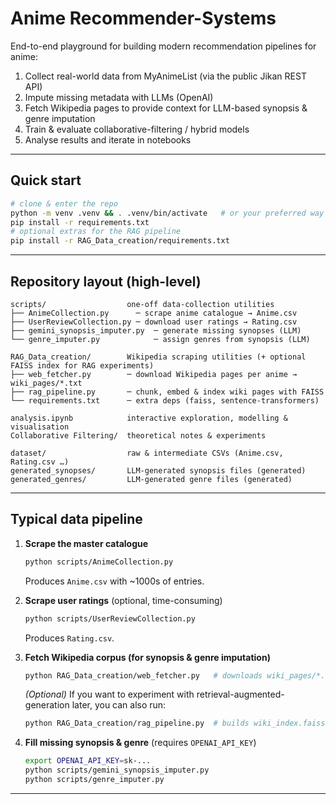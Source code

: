 # Anime Recommender-Systems

End-to-end playground for building modern recommendation pipelines for anime:

1. Collect real-world data from MyAnimeList (via the public Jikan REST API)
2. Impute missing metadata with LLMs (OpenAI)
3. Fetch Wikipedia pages to provide context for LLM-based synopsis & genre imputation
4. Train & evaluate collaborative-filtering / hybrid models
5. Analyse results and iterate in notebooks

---

## Quick start

```bash
# clone & enter the repo
python -m venv .venv && . .venv/bin/activate   # or your preferred way
pip install -r requirements.txt
# optional extras for the RAG pipeline
pip install -r RAG_Data_creation/requirements.txt
```

---

## Repository layout (high-level)

```
scripts/                  one-off data-collection utilities
├── AnimeCollection.py      ─ scrape anime catalogue → Anime.csv
├── UserReviewCollection.py ─ download user ratings → Rating.csv
├── gemini_synopsis_imputer.py  ─ generate missing synopses (LLM)
└── genre_imputer.py            ─ assign genres from synopsis (LLM)

RAG_Data_creation/        Wikipedia scraping utilities (+ optional FAISS index for RAG experiments)
├── web_fetcher.py        ─ download Wikipedia pages per anime → wiki_pages/*.txt
├── rag_pipeline.py       ─ chunk, embed & index wiki pages with FAISS
└── requirements.txt      ─ extra deps (faiss, sentence-transformers)

analysis.ipynb            interactive exploration, modelling & visualisation
Collaborative Filtering/  theoretical notes & experiments

dataset/                  raw & intermediate CSVs (Anime.csv, Rating.csv …)
generated_synopses/       LLM-generated synopsis files (generated)
generated_genres/         LLM-generated genre files (generated)
```

---

## Typical data pipeline

1. **Scrape the master catalogue**
   ```bash
   python scripts/AnimeCollection.py
   ```
   Produces `Anime.csv` with ~1000s of entries.

2. **Scrape user ratings** (optional, time-consuming)
   ```bash
   python scripts/UserReviewCollection.py
   ```
   Produces `Rating.csv`.

3. **Fetch Wikipedia corpus (for synopsis & genre imputation)**
   ```bash
   python RAG_Data_creation/web_fetcher.py   # downloads wiki_pages/*.txt per anime
   ```
   *(Optional)* If you want to experiment with retrieval-augmented-generation later, you can also run:
   ```bash
   python RAG_Data_creation/rag_pipeline.py  # builds wiki_index.faiss & wiki_meta.json.gz
   ```

4. **Fill missing synopsis & genre** (requires `OPENAI_API_KEY`)
   ```bash
   export OPENAI_API_KEY=sk-...
   python scripts/gemini_synopsis_imputer.py
   python scripts/genre_imputer.py
   ```

---
